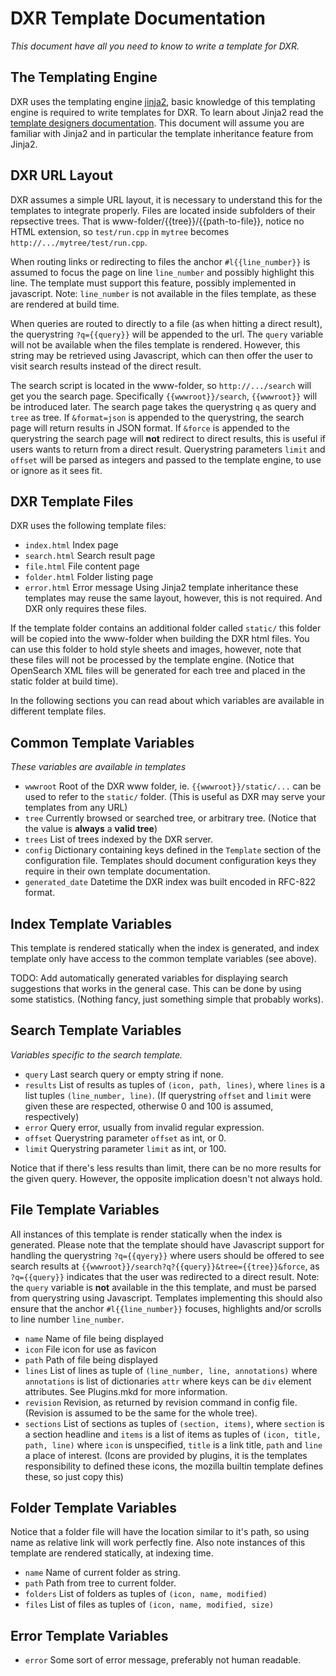 DXR Template Documentation
==========================
_This document have all you need to know to write a template for DXR._


The Templating Engine
---------------------
DXR uses the templating engine [jinja2](http://jinja.pocoo.org), basic knowledge
of this templating engine is required to write templates for DXR.
To learn about Jinja2 read the [template designers documentation](jinja.pocoo.org/docs/templates/).
This document will assume you are familiar with Jinja2 and in particular the 
template inheritance feature from Jinja2.

DXR URL Layout
--------------
DXR assumes a simple URL layout, it is necessary to understand this for the
templates to integrate properly. Files are located inside subfolders of their
repsective trees. That is www-folder/{{tree}}/{{path-to-file}}, notice no HTML
extension, so `test/run.cpp` in `mytree` becomes `http://.../mytree/test/run.cpp`.

When routing links or redirecting to files the anchor `#l{{line_number}}` is
assumed to focus the page on line `line_number` and possibly highlight this line.
The template must support this feature, possibly implemented in javascript.
Note: `line_number` is not available in the files template, as these are
rendered at build time.

When queries are routed to directly to a file (as when hitting a direct result),
the querystring `?q={{query}}` will be appended to the url. The `query` variable
will not be available when the files template is rendered. However, this string
may be retrieved using Javascript, which can then offer the user to visit search
results instead of the direct result.

The search script is located in the www-folder, so `http://.../search` will get
you the search page. Specifically `{{wwwroot}}/search`, `{{wwwroot}}` will be
introduced later. The search page takes the querystring `q` as query and `tree`
as tree. If `&format=json` is appended to the querystring, the search page will
return results in JSON format. If `&force` is appended to the querystring the
search page will **not** redirect to direct results, this is useful if users
wants to return from a direct result.
Querystring parameters `limit` and `offset` will be parsed as integers and
passed to the template engine, to use or ignore as it sees fit.


DXR Template Files
------------------
DXR uses the following template files:
 - `index.html`        Index page
 - `search.html`       Search result page
 - `file.html`         File content page
 - `folder.html`       Folder listing page
 - `error.html`        Error message
Using Jinja2 template inheritance these templates may reuse the same layout,
however, this is not required. And DXR only requires these files.

If the template folder contains an additional folder called `static/` this
folder will be copied into the www-folder when building the DXR html files.
You can use this folder to hold style sheets and images, however, note that
these files will not be processed by the template engine.
(Notice that OpenSearch XML files will be generated for each tree and placed in
 the static folder at build time).

In the following sections you can read about which variables are available in
different template files.


Common Template Variables
-------------------------
_These variables are available in templates_

 - `wwwroot`          Root of the DXR www folder, ie. `{{wwwroot}}/static/...`
                      can be used to refer to the `static/` folder.
                      (This is useful as DXR may serve your templates from any URL)
 - `tree`             Currently browsed or searched tree, or arbitrary tree.
                      (Notice that the value is **always** a **valid tree**)
 - `trees`            List of trees indexed by the DXR server.
 - `config`           Dictionary containing keys defined in the `Template`
                      section of the configuration file. Templates should
                      document configuration keys they require in their own
                      template documentation.
 - `generated_date`   Datetime the DXR index was built encoded in RFC-822 format.

Index Template Variables
------------------------
This template is rendered statically when the index is generated, and index template
only have access to the common template variables (see above).

TODO: Add automatically generated variables for displaying search suggestions that
      works in the general case. This can be done by using some statistics.
      (Nothing fancy, just something simple that probably works).


Search Template Variables
-------------------------
_Variables specific to the search template._
 - `query`            Last search query or empty string if none.
 - `results`          List of results as tuples of `(icon, path, lines)`, where
                      `lines` is a list tuples `(line_number, line)`.
                      (If querystring `offset` and `limit` were given these are
                      respected, otherwise 0 and 100 is assumed, respectively)
 - `error`            Query error, usually from invalid regular expression.
 - `offset`           Querystring parameter `offset` as int, or 0.
 - `limit`            Querystring parameter `limit` as int, or 100.

Notice that if there's less results than limit, there can be no more results for
the given query. However, the opposite implication doesn't not always hold.


File Template Variables
-----------------------
All instances of this template is render statically when the index is generated.
Please note that the template should have Javascript support for handling the
querystring `?q={{qyery}}` where users should be offered to see search results at
`{{wwwroot}}/search?q?{{query}}&tree={{tree}}&force`, as `?q={{query}}`
indicates that the user was redirected to a direct result.
Note: the `query` variable is **not** available in the this template, and must
be parsed from querystring using Javascript.
Templates implementing this should also ensure that the anchor `#l{{line_number}}`
focuses, highlights and/or scrolls to line number `line_number`.

 - `name`             Name of file being displayed
 - `icon`             File icon for use as favicon
 - `path`             Path of file being displayed
 - `lines`            List of lines as tuple of `(line_number, line, annotations)`
                      where `annotations` is list of dictionaries `attr` where
                      keys can be `div` element attributes. See Plugins.mkd for
                      more information.
 - `revision`         Revision, as returned by revision command in config file.
                      (Revision is assumed to be the same for the whole tree).
 - `sections`         List of sections as tuples of `(section, items)`, where
                      `section` is a section headline and `items` is a list
                      of items as tuples of `(icon, title, path, line)` where
                      `icon` is unspecified, `title` is a link title, `path`
                      and `line` a place of interest.
                      (Icons are provided by plugins, it is the templates
                      responsibility to defined these icons, the mozilla builtin
                      template defines these, so just copy this)


Folder Template Variables
-------------------------
Notice that a folder file will have the location similar to it's path, so using
name as relative link will work perfectly fine.
Also note instances of this template are rendered statically, at indexing time.

 - `name`             Name of current folder as string.
 - `path`             Path from tree to current folder.
 - `folders`          List of folders as tuples of `(icon, name, modified)`
 - `files`            List of files as tuples of `(icon, name, modified, size)`


Error Template Variables
------------------------

 - `error`           Some sort of error message, preferably not human readable.
